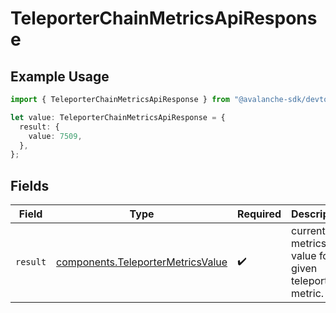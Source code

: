 # TeleporterChainMetricsApiResponse

## Example Usage

```typescript
import { TeleporterChainMetricsApiResponse } from "@avalanche-sdk/devtools/models/components";

let value: TeleporterChainMetricsApiResponse = {
  result: {
    value: 7509,
  },
};
```

## Fields

| Field                                                                                  | Type                                                                                   | Required                                                                               | Description                                                                            |
| -------------------------------------------------------------------------------------- | -------------------------------------------------------------------------------------- | -------------------------------------------------------------------------------------- | -------------------------------------------------------------------------------------- |
| `result`                                                                               | [components.TeleporterMetricsValue](../../models/components/teleportermetricsvalue.md) | :heavy_check_mark:                                                                     | current metrics value for a given teleporter metric.                                   |